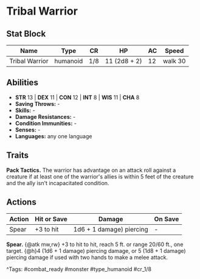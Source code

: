 # Tribal Warrior

## Stat Block

| Name | Type | CR | HP | AC | Speed |
|------|------|----|----|----|-------|
| Tribal Warrior | humanoid | 1/8 | 11 (2d8 + 2) | 12 | walk 30 |

## Abilities

- **STR** 13 | **DEX** 11 | **CON** 12 | **INT** 8 | **WIS** 11 | **CHA** 8
- **Saving Throws:** -  
- **Skills:** -  
- **Damage Resistances:** -  
- **Condition Immunities:** -  
- **Senses:** -  
- **Languages:** any one language

## Traits

**Pack Tactics.** The warrior has advantage on an attack roll against a creature if at least one of the warrior's allies is within 5 feet of the creature and the ally isn't incapacitated condition.


## Actions

| Action | Hit or Save | Damage | On Save |
|--------|--------------|--------|----------|
| Spear | +3 to hit | 1d6 + 1 damage) piercing | - |

**Spear.** {@atk mw,rw} +3 to hit to hit, reach 5 ft. or range 20/60 ft., one target. {@h}4 (1d6 + 1 damage) piercing damage, or 5 (1d8 + 1 damage) piercing damage if used with two hands to make a melee attack.


^Tags: #combat_ready #monster #type_humanoid #cr_1/8